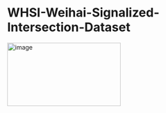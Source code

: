 # WHSI-Weihai-Signalized-Intersection-Dataset
<img width="261" height="147" alt="image" src="https://github.com/user-attachments/assets/78854ccb-c52b-45af-81aa-04aae7bd6267" />
